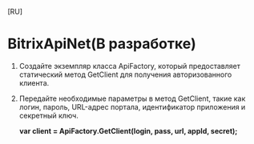 [RU]
# BitrixApiNet(В разработке)

 1. Создайте экземпляр класса ApiFactory, который предоставляет статический метод GetClient для получения авторизованного клиента.
 2. Передайте необходимые параметры в метод GetClient, такие как логин, пароль, URL-адрес портала, идентификатор приложения и секретный ключ.

    **var client = ApiFactory.GetClient(login, pass, url, appId, secret);**
